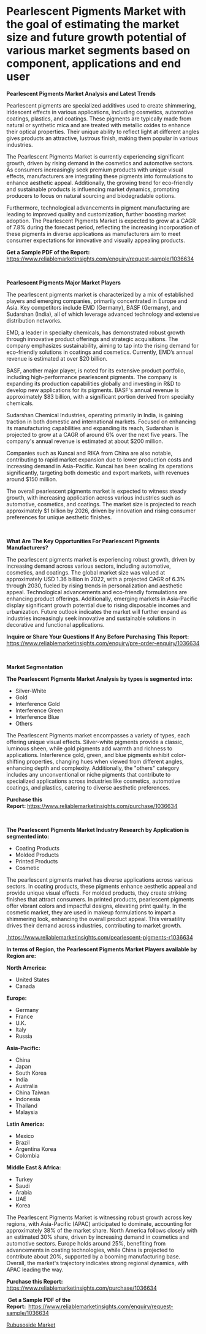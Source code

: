 <p><h1>Pearlescent Pigments Market with the goal of estimating the market size and future growth potential of various market segments based on component, applications and end user</h1></p><p><strong>Pearlescent Pigments Market Analysis and Latest Trends</strong></p>
<p><p>Pearlescent pigments are specialized additives used to create shimmering, iridescent effects in various applications, including cosmetics, automotive coatings, plastics, and coatings. These pigments are typically made from natural or synthetic mica and are treated with metallic oxides to enhance their optical properties. Their unique ability to reflect light at different angles gives products an attractive, lustrous finish, making them popular in various industries.</p><p>The Pearlescent Pigments Market is currently experiencing significant growth, driven by rising demand in the cosmetics and automotive sectors. As consumers increasingly seek premium products with unique visual effects, manufacturers are integrating these pigments into formulations to enhance aesthetic appeal. Additionally, the growing trend for eco-friendly and sustainable products is influencing market dynamics, prompting producers to focus on natural sourcing and biodegradable options.</p><p>Furthermore, technological advancements in pigment manufacturing are leading to improved quality and customization, further boosting market adoption. The Pearlescent Pigments Market is expected to grow at a CAGR of 7.8% during the forecast period, reflecting the increasing incorporation of these pigments in diverse applications as manufacturers aim to meet consumer expectations for innovative and visually appealing products.</p></p>
<p><strong>Get a Sample PDF of the Report:&nbsp;</strong> <a href="https://www.reliablemarketinsights.com/enquiry/request-sample/1036634?utm_campaign=2013&utm_medium=2&utm_source=Github&utm_content=ia&utm_term=01042025&utm_id=pearlescent-pigments">https://www.reliablemarketinsights.com/enquiry/request-sample/1036634</a></p>
<p>&nbsp;</p>
<p><strong>Pearlescent Pigments Major Market Players</strong></p>
<p><p>The pearlescent pigments market is characterized by a mix of established players and emerging companies, primarily concentrated in Europe and Asia. Key competitors include EMD (Germany), BASF (Germany), and Sudarshan (India), all of which leverage advanced technology and extensive distribution networks.</p><p>EMD, a leader in specialty chemicals, has demonstrated robust growth through innovative product offerings and strategic acquisitions. The company emphasizes sustainability, aiming to tap into the rising demand for eco-friendly solutions in coatings and cosmetics. Currently, EMD’s annual revenue is estimated at over $20 billion.</p><p>BASF, another major player, is noted for its extensive product portfolio, including high-performance pearlescent pigments. The company is expanding its production capabilities globally and investing in R&D to develop new applications for its pigments. BASF's annual revenue is approximately $83 billion, with a significant portion derived from specialty chemicals.</p><p>Sudarshan Chemical Industries, operating primarily in India, is gaining traction in both domestic and international markets. Focused on enhancing its manufacturing capabilities and expanding its reach, Sudarshan is projected to grow at a CAGR of around 6% over the next five years. The company's annual revenue is estimated at about $200 million.</p><p>Companies such as Kuncai and RIKA from China are also notable, contributing to rapid market expansion due to lower production costs and increasing demand in Asia-Pacific. Kuncai has been scaling its operations significantly, targeting both domestic and export markets, with revenues around $150 million.</p><p>The overall pearlescent pigments market is expected to witness steady growth, with increasing application across various industries such as automotive, cosmetics, and coatings. The market size is projected to reach approximately $1 billion by 2026, driven by innovation and rising consumer preferences for unique aesthetic finishes.</p></p>
<p>&nbsp;</p>
<p><strong>What Are The Key Opportunities For Pearlescent Pigments Manufacturers?</strong></p>
<p><p>The pearlescent pigments market is experiencing robust growth, driven by increasing demand across various sectors, including automotive, cosmetics, and coatings. The global market size was valued at approximately USD 1.36 billion in 2022, with a projected CAGR of 6.3% through 2030, fueled by rising trends in personalization and aesthetic appeal. Technological advancements and eco-friendly formulations are enhancing product offerings. Additionally, emerging markets in Asia-Pacific display significant growth potential due to rising disposable incomes and urbanization. Future outlook indicates the market will further expand as industries increasingly seek innovative and sustainable solutions in decorative and functional applications.</p></p>
<p><strong>Inquire or Share Your Questions If Any Before Purchasing This Report:</strong> <a href="https://www.reliablemarketinsights.com/enquiry/pre-order-enquiry/1036634?utm_campaign=2013&utm_medium=2&utm_source=Github&utm_content=ia&utm_term=01042025&utm_id=pearlescent-pigments">https://www.reliablemarketinsights.com/enquiry/pre-order-enquiry/1036634</a></p>
<p>&nbsp;</p>
<p><strong>Market Segmentation</strong></p>
<p><strong>The Pearlescent Pigments Market Analysis by types is segmented into:</strong></p>
<p><ul><li>Silver-White</li><li>Gold</li><li>Interference Gold</li><li>Interference Green</li><li>Interference Blue</li><li>Others</li></ul></p>
<p><p>The Pearlescent Pigments market encompasses a variety of types, each offering unique visual effects. Silver-white pigments provide a classic, luminous sheen, while gold pigments add warmth and richness to applications. Interference gold, green, and blue pigments exhibit color-shifting properties, changing hues when viewed from different angles, enhancing depth and complexity. Additionally, the "others" category includes any unconventional or niche pigments that contribute to specialized applications across industries like cosmetics, automotive coatings, and plastics, catering to diverse aesthetic preferences.</p></p>
<p><strong>Purchase this Report:&nbsp;</strong><a href="https://www.reliablemarketinsights.com/purchase/1036634?utm_campaign=2013&utm_medium=2&utm_source=Github&utm_content=ia&utm_term=01042025&utm_id=pearlescent-pigments">https://www.reliablemarketinsights.com/purchase/1036634</a></p>
<p>&nbsp;</p>
<p><strong>The Pearlescent Pigments Market Industry Research by Application is segmented into:</strong></p>
<p><ul><li>Coating Products</li><li>Molded Products</li><li>Printed Products</li><li>Cosmetic</li></ul></p>
<p><p>The pearlescent pigments market has diverse applications across various sectors. In coating products, these pigments enhance aesthetic appeal and provide unique visual effects. For molded products, they create striking finishes that attract consumers. In printed products, pearlescent pigments offer vibrant colors and impactful designs, elevating print quality. In the cosmetic market, they are used in makeup formulations to impart a shimmering look, enhancing the overall product appeal. This versatility drives their demand across industries, contributing to market growth.</p></p>
<p><a href="https://www.reliablemarketinsights.com/pearlescent-pigments-r1036634?utm_campaign=2013&utm_medium=2&utm_source=Github&utm_content=ia&utm_term=01042025&utm_id=pearlescent-pigments">&nbsp;https://www.reliablemarketinsights.com/pearlescent-pigments-r1036634</a></p>
<p><strong>In terms of Region, the Pearlescent Pigments Market Players available by Region are:</strong></p>
<p>
    <p> <strong> North America: </strong>
        <ul>
            <li>United States</li>
            <li>Canada</li>
        </ul>
        </p> 
    <p> <strong> Europe: </strong>
        <ul>
            <li>Germany</li>
            <li>France</li>
            <li>U.K.</li>
            <li>Italy</li>
            <li>Russia</li>
        </ul>
        </p> 
    <p> <strong> Asia-Pacific: </strong>
        <ul>
            <li>China</li>
            <li>Japan</li>
            <li>South Korea</li>
            <li>India</li>
            <li>Australia</li>
            <li>China Taiwan</li>
            <li>Indonesia</li>
            <li>Thailand</li>
            <li>Malaysia</li>
        </ul>
        </p> 
    <p> <strong> Latin America: </strong>
        <ul>
            <li>Mexico</li>
            <li>Brazil</li>
            <li>Argentina Korea</li>
            <li>Colombia</li>
        </ul>
        </p> 
    <p> <strong> Middle East & Africa: </strong>
        <ul>
            <li>Turkey</li>
            <li>Saudi</li>
            <li>Arabia</li>
            <li>UAE</li>
            <li>Korea</li>
        </ul>
    </p>
    </p>
<p><p>The Pearlescent Pigments Market is witnessing robust growth across key regions, with Asia-Pacific (APAC) anticipated to dominate, accounting for approximately 38% of the market share. North America follows closely with an estimated 30% share, driven by increasing demand in cosmetics and automotive sectors. Europe holds around 25%, benefiting from advancements in coating technologies, while China is projected to contribute about 20%, supported by a booming manufacturing base. Overall, the market's trajectory indicates strong regional dynamics, with APAC leading the way.</p></p>
<p><strong>Purchase this Report: </strong><a href="https://www.reliablemarketinsights.com/purchase/1036634?utm_campaign=2013&utm_medium=2&utm_source=Github&utm_content=ia&utm_term=01042025&utm_id=pearlescent-pigments">https://www.reliablemarketinsights.com/purchase/1036634</a></p>
<p>&nbsp;<strong>Get a Sample PDF of the Report:&nbsp;&nbsp;</strong><a href="https://www.reliablemarketinsights.com/enquiry/request-sample/1036634?utm_campaign=2013&utm_medium=2&utm_source=Github&utm_content=ia&utm_term=01042025&utm_id=pearlescent-pigments">https://www.reliablemarketinsights.com/enquiry/request-sample/1036634</a></p>
<p><strong></strong></p>
<p><p><a href="https://github.com/MarciaRunte/Market-Research-Report-List-2/blob/main/rubusoside-market.md?utm_campaign=2013&utm_medium=2&utm_source=Github&utm_content=ia&utm_term=01042025&utm_id=pearlescent-pigments">Rubusoside Market</a></p></p>